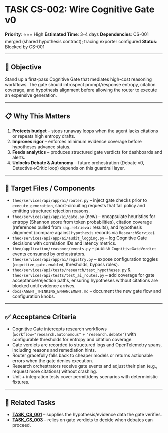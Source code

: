 # TASK CS-002: Wire Cognitive Gate v0

**Priority**: ⭐⭐⭐ High
**Estimated Time**: 3-4 days
**Dependencies**: CS-001 merged (shared hypothesis contract); tracing exporter configured
**Status**: Blocked by CS-001

---

## 🎯 Objective

Stand up a first-pass Cognitive Gate that mediates high-cost reasoning workflows. The gate should introspect prompt/response
entropy, citation coverage, and hypothesis alignment before allowing the router to execute an expensive generation.

---

## 📋 Why This Matters

1. **Protects budget** – stops runaway loops when the agent lacks citations or repeats high entropy drafts.
2. **Improves rigor** – enforces minimum evidence coverage before hypotheses advance status.
3. **Feeds analytics** – produces structured gate verdicts for dashboards and alerts.
4. **Unlocks Debate & Autonomy** – future orchestration (Debate v0, Detective→Critic loop) depends on this guardrail layer.

---

## 📂 Target Files / Components

- `theo/services/api/app/ai/router.py` – inject gate checks prior to `execute_generation`, short-circuiting requests that fail
  policy and emitting structured rejection reasons.
- `theo/services/api/app/ai/gate.py` (new) – encapsulate heuristics for entropy (Shannon score from token probabilities),
  citation coverage (references pulled from `rag.retrieval` results), and hypothesis alignment (compare against
  `Hypothesis` records via `ResearchService`).
- `theo/services/api/app/ai/audit_logging.py` – log Cognitive Gate decisions with correlation IDs and latency metrics.
- `theo/application/reasoner/events.py` – publish `CognitiveGateVerdict` events consumed by orchestrators.
- `theo/services/api/app/ai/registry.py` – expose configuration toggles (`cognitive_gate.enabled`, thresholds, bypass roles).
- `theo/services/api/tests/research/test_hypotheses.py` & `theo/services/api/tests/test_ai_routes.py` – add coverage for gate
  acceptance/rejection paths, ensuring hypotheses without citations are blocked until evidence arrives.
- `docs/AGENT_THINKING_ENHANCEMENT.md` – document the new gate flow and configuration knobs.

---

## ✅ Acceptance Criteria

- Cognitive Gate intercepts research workflows (`workflow="research.autonomous"` + `"research.debate"`) with configurable
  thresholds for entropy and citation coverage.
- Gate verdicts are recorded to structured logs and OpenTelemetry spans, including reasons and remediation hints.
- Router gracefully falls back to cheaper models or returns actionable errors when the gate denies execution.
- Research orchestrators receive gate events and adjust their plan (e.g., request more citations) without crashing.
- Unit + integration tests cover permit/deny scenarios with deterministic fixtures.

---

## 🔄 Related Tasks

- **[TASK_CS_001](TASK_CS_001_Implement_Hypothesis_Object_and_Dashboard.md)** – supplies the hypothesis/evidence data the gate
  verifies.
- **[TASK_CS_003](TASK_CS_003_Ship_Debate_v0.md)** – relies on gate verdicts to decide when debates can proceed.
